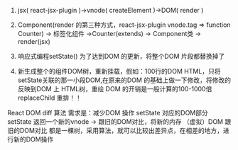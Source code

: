 1. jsx( react-jsx-plugin )->vnode( createElement )->DOM( render )

2. Component(render 的第三种方式，react-jsx-plugin vnode.tag => function Counter) -> 标签化组件 ->Counter(extends) -> Component类 -> render(jsx)

3. 响应式编程setState() 为了达到DOM 的更新，将整个DOM 片段都替换掉了

4. 新生成整个的组件DOM树，重新挂载，假如：100行的DOM HTML，只将setState关联的那一小段DOM,在原来的DOM 的基础上做一下修改，将修改的反映到DOM 上
HTML树，重绘 DOM 的开销是一般计算的100-1000倍  replaceChild
重排！！

React DOM diff   算法
需求是：减少DOM 操作
setState 对应的DOM部分
setState 返回一个新的vnode -> 跟旧的DOM对比，将新的内存 （虚拟）DOM 跟旧的DOM对比
都是一棵树，采用算法，就可以比较出差异点，在相差的地方，进行新的DOM操作